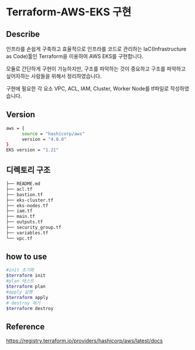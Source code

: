 # Terraform-AWS-EKS 구현



## Describe

인프라를 손쉽게 구축하고 효율적으로 인프라를 코드로 관리하는 IaC(Infrastructure as Code)툴인 Terraform을 이용하여
AWS EKS를 구현합니다.

모듈로 간단하게 구현이 가능하지만, 구조를 파악하는 것이 중요하고 구조를 파악하고 싶어자하는 사람들을 위해서 정리하였습니다.

구현에 필요한 각 요소 VPC, ACL, IAM, Cluster, Worker Node를 tf파일로 작성하였습니다.

## Version

```bash
aws = {
      source = "hashicorp/aws"
      version = "4.8.0"
}
EKS version = "1.21"
```



## 디렉토리 구조

```bash
├── README.md
├── acl.tf
├── bastion.tf
├── eks-cluster.tf
├── eks-nodes.tf
├── iam.tf
├── main.tf
├── outputs.tf
├── security_group.tf
├── variables.tf
└── vpc.tf
```



## how to use
```bash
#init 초기화
$terraform init
#plan 테스트
$terraform plan
#apply 실행
$terraform apply
# destroy 제거
$terraform destroy
```



## Reference
https://registry.terraform.io/providers/hashicorp/aws/latest/docs